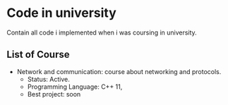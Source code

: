 # Code in university
Contain all code i implemented  when i was coursing in university.

## List of Course
* Network and communication: course about networking and protocols.
  * Status: Active.
  * Programming Language: C++ 11,
  * Best project: soon

